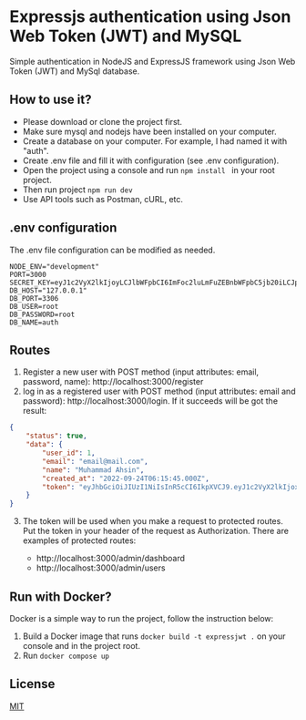 # Expressjs authentication using Json Web Token (JWT) and MySQL

Simple authentication in NodeJS and ExpressJS framework using Json Web Token (JWT) and MySql database.

## How to use it?
* Please download or clone the project first.
* Make sure mysql and nodejs have been installed on your computer.
* Create a database on your computer. For example, I had named it with "auth".
* Create .env file and fill it with configuration (see .env configuration).
* Open the project using a console and run ```npm install ``` in your root project.
* Then run project ```npm run dev ```
* Use API tools such as Postman, cURL, etc.

## .env configuration
The .env file configuration can be modified as needed.
```
NODE_ENV="development"
PORT=3000
SECRET_KEY=eyJ1c2VyX2lkIjoyLCJlbWFpbCI6ImFoc2luLmFuZEBnbWFpbC5jb20iLCJpYXQiOjE2NjM5MTcwNjEsImV4c
DB_HOST="127.0.0.1"
DB_PORT=3306
DB_USER=root
DB_PASSWORD=root
DB_NAME=auth
```

## Routes

1. Register a new user with POST method (input attributes: email, password, name): http://localhost:3000/register 
2. log in as a registered user with POST method (input attributes: email and password): http://localhost:3000/login. If it succeeds will be got the result:
```json
{
    "status": true,
    "data": {
        "user_id": 1,
        "email": "email@mail.com",
        "name": "Muhammad Ahsin",
        "created_at": "2022-09-24T06:15:45.000Z",
        "token": "eyJhbGciOiJIUzI1NiIsInR5cCI6IkpXVCJ9.eyJ1c2VyX2lkIjoxLCJlbWFpbCI6ImFoc2luLmFuZEBnbWFpbC5jb20iLCJpYXQiOjE2NjQwMDA4NjksImV4cCI6MTY2NDA4NzI2OX0.herPUpd2LynXuSZewZUYOjVXgX-qcVautv3Z3Whydr4"
    }
}
```

3. The token will be used when you make a request to protected routes. Put the token in your header of the request as Authorization. There are examples of protected routes:

    * http://localhost:3000/admin/dashboard
    * http://localhost:3000/admin/users


## Run with Docker?
Docker is a simple way to run the project, follow the instruction below:
1. Build a Docker image that runs ```docker build -t expressjwt .``` on your console and in the project root.
2. Run ```docker compose up```


## License

  [MIT](LICENSE)